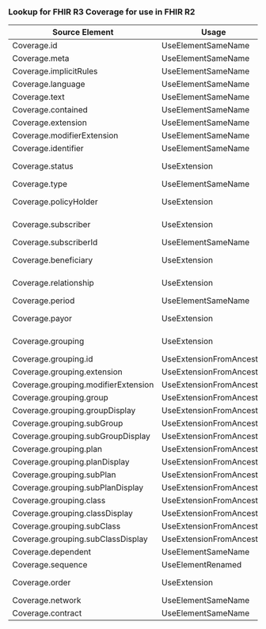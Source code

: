 ### Lookup for FHIR R3 Coverage for use in FHIR R2

| Source Element | Usage | Target |
| -------------- | ----- | ------ |
| Coverage.id | UseElementSameName | Coverage.id |
| Coverage.meta | UseElementSameName | Coverage.meta |
| Coverage.implicitRules | UseElementSameName | Coverage.implicitRules |
| Coverage.language | UseElementSameName | Coverage.language |
| Coverage.text | UseElementSameName | Coverage.text |
| Coverage.contained | UseElementSameName | Coverage.contained |
| Coverage.extension | UseElementSameName | Coverage.extension |
| Coverage.modifierExtension | UseElementSameName | Coverage.modifierExtension |
| Coverage.identifier | UseElementSameName | Coverage.bin |
| Coverage.status | UseExtension | http://hl7.org/fhir/3.0/StructureDefinition/extension-Coverage.status |
| Coverage.type | UseElementSameName | Coverage.type |
| Coverage.policyHolder | UseExtension | http://hl7.org/fhir/3.0/StructureDefinition/extension-Coverage.policyHolder |
| Coverage.subscriber | UseExtension | http://hl7.org/fhir/3.0/StructureDefinition/extension-Coverage.subscriber |
| Coverage.subscriberId | UseElementSameName | Coverage.subscriberId |
| Coverage.beneficiary | UseExtension | http://hl7.org/fhir/3.0/StructureDefinition/extension-Coverage.beneficiary |
| Coverage.relationship | UseExtension | http://hl7.org/fhir/3.0/StructureDefinition/extension-Coverage.relationship |
| Coverage.period | UseElementSameName | Coverage.period |
| Coverage.payor | UseExtension | http://hl7.org/fhir/3.0/StructureDefinition/extension-Coverage.payor |
| Coverage.grouping | UseExtension | http://hl7.org/fhir/3.0/StructureDefinition/extension-Coverage.grouping |
| Coverage.grouping.id | UseExtensionFromAncestor | - |
| Coverage.grouping.extension | UseExtensionFromAncestor | - |
| Coverage.grouping.modifierExtension | UseExtensionFromAncestor | - |
| Coverage.grouping.group | UseExtensionFromAncestor | - |
| Coverage.grouping.groupDisplay | UseExtensionFromAncestor | - |
| Coverage.grouping.subGroup | UseExtensionFromAncestor | - |
| Coverage.grouping.subGroupDisplay | UseExtensionFromAncestor | - |
| Coverage.grouping.plan | UseExtensionFromAncestor | - |
| Coverage.grouping.planDisplay | UseExtensionFromAncestor | - |
| Coverage.grouping.subPlan | UseExtensionFromAncestor | - |
| Coverage.grouping.subPlanDisplay | UseExtensionFromAncestor | - |
| Coverage.grouping.class | UseExtensionFromAncestor | - |
| Coverage.grouping.classDisplay | UseExtensionFromAncestor | - |
| Coverage.grouping.subClass | UseExtensionFromAncestor | - |
| Coverage.grouping.subClassDisplay | UseExtensionFromAncestor | - |
| Coverage.dependent | UseElementSameName | Coverage.dependent |
| Coverage.sequence | UseElementRenamed | Coverage.sequence |
| Coverage.order | UseExtension | http://hl7.org/fhir/3.0/StructureDefinition/extension-Coverage.order |
| Coverage.network | UseElementSameName | Coverage.network |
| Coverage.contract | UseElementSameName | Coverage.contract |
